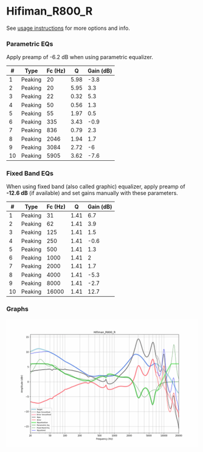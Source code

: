 # Hifiman_R800_R
See [usage instructions](https://github.com/jaakkopasanen/AutoEq#usage) for more options and info.

### Parametric EQs
Apply preamp of -6.2 dB when using parametric equalizer.

|   # | Type    |   Fc (Hz) |    Q |   Gain (dB) |
|-----|---------|-----------|------|-------------|
|   1 | Peaking |        20 | 5.98 |        -3.8 |
|   2 | Peaking |        20 | 5.95 |         3.3 |
|   3 | Peaking |        22 | 0.32 |         5.3 |
|   4 | Peaking |        50 | 0.56 |         1.3 |
|   5 | Peaking |        55 | 1.97 |         0.5 |
|   6 | Peaking |       335 | 3.43 |        -0.9 |
|   7 | Peaking |       836 | 0.79 |         2.3 |
|   8 | Peaking |      2046 | 1.94 |         1.7 |
|   9 | Peaking |      3084 | 2.72 |        -6   |
|  10 | Peaking |      5905 | 3.62 |        -7.6 |

### Fixed Band EQs
When using fixed band (also called graphic) equalizer, apply preamp of **-12.6 dB** (if available) and set gains manually with these parameters.

|   # | Type    |   Fc (Hz) |    Q |   Gain (dB) |
|-----|---------|-----------|------|-------------|
|   1 | Peaking |        31 | 1.41 |         6.7 |
|   2 | Peaking |        62 | 1.41 |         3.9 |
|   3 | Peaking |       125 | 1.41 |         1.5 |
|   4 | Peaking |       250 | 1.41 |        -0.6 |
|   5 | Peaking |       500 | 1.41 |         1.3 |
|   6 | Peaking |      1000 | 1.41 |         2   |
|   7 | Peaking |      2000 | 1.41 |         1.7 |
|   8 | Peaking |      4000 | 1.41 |        -5.3 |
|   9 | Peaking |      8000 | 1.41 |        -2.7 |
|  10 | Peaking |     16000 | 1.41 |        12.7 |

### Graphs
![](./Hifiman_R800_R.png)
